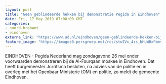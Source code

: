 ```yaml
---
layout: post
title: "Geen geblindeerde hekken bij demonstratie Pegida in Eindhoven"
date: Fri, 17 May 2019 07:08:00 GMT
categories: 
- noord-brabant 
- eindhoven 
externe_link: "https://www.ad.nl/eindhoven/geen-geblindeerde-hekken-bij-demonstratie-pegida-in-eindhoven~a06013e8/"
feature_image: "https://images0.persgroep.net/rcs/stwZVx_4zs_bHuWBxPamv7s0xlQ/diocontent/147329482/_fitwidth/400/?appId=21791a8992982cd8da851550a453bd7f&quality=0.7"
---
```


EINDHOVEN - Pegida Nederland mag zondagavond 26 mei onder voorwaarden demonstreren bij de Al-Fourqaan moskee in Eindhoven. Dat heeft burgemeester Jorritsma besloten, na advies van de politie en in overleg met het Openbaar Ministerie (OM) en politie, zo meldt de gemeente Eindhoven.
